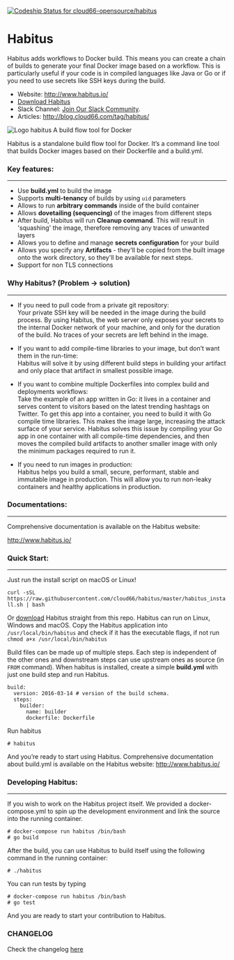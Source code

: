 [ ![Codeship Status for cloud66-opensource/habitus](https://app.codeship.com/projects/99dfe470-675f-0136-e4f1-7aa228e0ad41/status?branch=master)](https://app.codeship.com/projects/297629)

# Habitus
Habitus adds workflows to Docker build. This means you can create a chain of builds to generate your final Docker image based on a workflow. This is particularly useful if your code is in compiled languages like Java or Go or if you need to use secrets like SSH keys during the build.

- Website: http://www.habitus.io/
- [Download Habitus](https://github.com/cloud66/habitus/releases?utm_source=Githubdownload&utm_medium=GHDpage&utm_campaign=habitus)
- Slack Channel: [Join Our Slack Community](https://communityinviter.com/apps/cloud66ers/cloud-66-community).
- Articles: http://blog.cloud66.com/tag/habitus/

![Logo habitus](https://lh5.googleusercontent.com/_PbaTkJhpA9zVRW_pj3Mt1ntpAZ6IUjTn0yDkVCsUZnJnE3jAxr5ciGF5SqdtR45--EHlIdYyr3dj7DcjRVfLBSS6BQPaGrwzzvMqqEcDJc47sDY4d2s9QQlJi3ZXUYPkODWOF2a)
A build flow tool for Docker 

Habitus is a standalone build flow tool for Docker. It’s a command line tool that builds Docker images based on their Dockerfile and a build.yml. 



### Key features:
__________________________________________________________________
- Use **build.yml** to build the image
- Supports **multi-tenancy** of builds by using `uid` parameters
- Allows to run **arbitrary commands** inside of the build container
- Allows **dovetailing (sequencing)** of the images from different steps
- After build, Habitus will run **Cleanup command**. This will result in 'squashing' the image, therefore removing any traces of unwanted layers
- Allows you to define and manage **secrets configuration** for your build
- Allows you specify any **Artifacts** - they'll be copied from the built image onto the work directory, so they'll be available for next steps.
- Support for non TLS connections

### Why Habitus? (Problem → solution)
______________________________________________________________________


- If you need to pull code from a private git repository:                           
  Your private SSH key will be needed in the image during the build process. By using Habitus, the web server only exposes your secrets to the internal Docker network of your machine, and only for the duration of the build. No traces of your secrets are left behind in the image.


- If you want to add compile-time libraries to your image, but don’t want them in the run-time:                      
   Habitus will solve it by using different build steps in building your artifact and only place that artifact in smallest possible image.


- If you want to combine multiple Dockerfiles into complex build and  deployments workflows:                             
  Take the example of an app written in Go: it lives in a container and serves content to visitors based on the latest trending hashtags on Twitter. To get this app into a container, you need to build it with Go compile time libraries. This makes the image large, increasing the attack surface of your service. Habitus solves this issue by compiling your Go app in one container with all compile-time dependencies, and then moves the compiled build artifacts to another smaller image with only the minimum packages required to run it.


- If you need to run images in production:                                
  Habitus helps you build a small, secure, performant, stable and immutable image in production. This will allow you to run non-leaky containers and healthy applications in production.

### Documentations:
_________________________________________________________________________________________________________

Comprehensive documentation is available on the Habitus website:

http://www.habitus.io/



### Quick Start: 
________________________________________________________________________________________________________

Just run the install script on macOS or Linux!

`curl -sSL https://raw.githubusercontent.com/cloud66/habitus/master/habitus_install.sh | bash`

Or [download](https://github.com/cloud66/habitus/releases?utm_source=Githubdownload&utm_medium=GHDpage&utm_campaign=habitus) Habitus straight from this repo. Habitus can run on Linux, Windows and macOS. Copy the Habitus application into `/usr/local/bin/habitus` and check if it has the executable flags, if not run `chmod a+x /usr/local/bin/habitus`

Build files can be made up of multiple steps. Each step is independent of the other ones and downstream steps can use upstream ones as source (in `FROM` command). When habitus is installed, create a simple **build.yml** with just one build step and run Habitus. 

    build:
      version: 2016-03-14 # version of the build schema.
      steps:
        builder:
          name: builder
          dockerfile: Dockerfile

Run habitus

    # habitus

And you’re ready to start using Habitus.  Comprehensive documentation about build.yml is available on the Habitus website: http://www.habitus.io/

### Developing Habitus:
________________________________________________________________________________________________________

If you wish to work on the Habitus project itself. We provided a docker-compose.yml to spin up the development environment and link the source into the running container.


    # docker-compose run habitus /bin/bash
    # go build

After the build, you can use Habitus to build itself using the following command in the running container:

    # ./habitus

You can run tests by typing 


    # docker-compose run habitus /bin/bash
    # go test    

And you are ready to start your contribution to Habitus. 

### CHANGELOG

Check the changelog [here](https://github.com/cloud66/habitus/blob/master/CHANGELOG.md)
